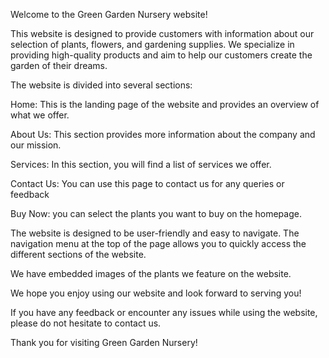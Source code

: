 Welcome to the Green Garden Nursery website!

This website is designed to provide customers with information about our selection of plants, flowers, and gardening supplies. We specialize in providing high-quality products and aim to help our customers create the garden of their dreams.

The website is divided into several sections:

Home: This is the landing page of the website and provides an overview of what we offer.

About Us: This section provides more information about the company and our mission.

Services: In this section, you will find a list of services we offer.

Contact Us: You can use this page to contact us for any queries or feedback

Buy Now: you can select the plants you want to buy on the homepage.

The website is designed to be user-friendly and easy to navigate. The navigation menu at the top of the page allows you to quickly access the different sections of the website.

We have embedded images of the plants we feature on the website.

We hope you enjoy using our website and look forward to serving you!

If you have any feedback or encounter any issues while using the website, please do not hesitate to contact us.

Thank you for visiting Green Garden Nursery!
